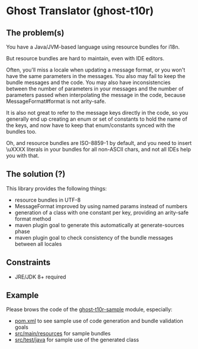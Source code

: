 # Ghost Translator (ghost-t10r)

## The problem(s)

You have a Java/JVM-based language using resource bundles for i18n.

But resource bundles are hard to maintain, even with IDE editors.

Often, you'll miss a locale when updating a message format, or you won't have 
the same parameters in the messages. You also may fail to keep the bundle 
messages and the code. You may also have inconsistencies between the number
of parameters in your messages and the number of parameters passed when
interpolating the message in the code, because MessageFormat#format is not
arity-safe.

It is also not great to refer to the message keys directly in the
code, so you generally end up creating an enum or set of constants to hold
the name of the keys, and now have to keep that enum/constants synced with
the bundles too.

Oh, and resource bundles are ISO-8859-1 by default, and you need to insert
\uXXXX literals in your bundles for all non-ASCII chars, and not all IDEs
help you with that.

## The solution (?)

This library provides the following things:

* resource bundles in UTF-8
* MessageFormat improved by using named params instead of numbers
* generation of a class with one constant per key, providing an arity-safe
  format method
* maven plugin goal to generate this automatically at generate-sources phase
* maven plugin goal to check consistency of the bundle messages between all 
  locales

## Constraints

* JRE/JDK 8+ required

## Example

Please brows the code of the [ghost-t10r-sample](ghost-t10r-sample) module, especially:
* [pom.xml](ghost-t10r-sample/pom.xml) to see sample use of code generation and bundle validation goals
* [src/main/resources](ghost-t10r-sample/src/main/resources) for sample bundles
* [src/test/java](ghost-t10r-sample/src/test/java) for sample use of the generated class
